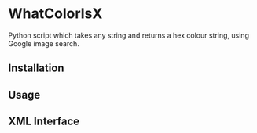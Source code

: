# WhatColorIsX
Python script which takes any string and returns a hex colour string, using Google image search.

## Installation


## Usage


## XML Interface
